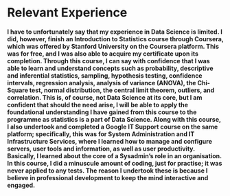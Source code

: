 # Relevant Experience
**I have to unfortunately say that my experience in Data Science is limited. I did, however, finish an Introduction to Statistics course through Coursera, which was offered by Stanford University on the Coursera platform. This was for free, and I was also able to acquire my certificate upon its completion. Through this course, I can say with confidence that I was able to learn and understand concepts such as probability, descriptive and inferential statistics, sampling, hypothesis testing, confidence intervals, regression analysis, analysis of variance (ANOVA), the Chi-Square test, normal distribution, the central limit theorem, outliers, and correlation. This is, of course, not Data Science at its core, but I am confident that should the need arise, I will be able to apply the foundational understanding I have gained from this course to the programme as statistics is a part of Data Science. Along with this course, I also undertook and completed a Google IT Support course on the same platform; specifically, this was for System Administration and IT Infrastructure Services, where I learned how to manage and configure servers, user tools and information, as well as user productivity. Basically, I learned about the core of a Sysadmin’s role in an organisation. In this course, I did a minuscule amount of coding, just for practise; it was never applied to any tests. The reason I undertook these is because I believe in professional development to keep the mind interactive and engaged.** 